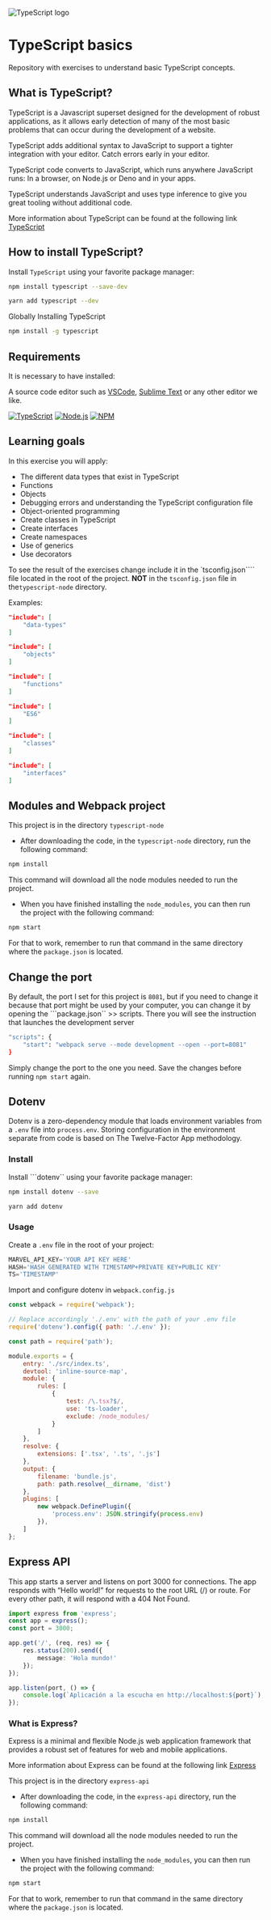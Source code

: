 ![TypeScript logo](./assets/images/typescript-logo.svg)

# TypeScript basics

Repository with exercises to understand basic TypeScript concepts.

## What is TypeScript?

TypeScript is a Javascript superset designed for the development of robust applications, as it allows early detection of many of the most basic problems that can occur during the development of a website.

TypeScript adds additional syntax to JavaScript to support a tighter integration with your editor. Catch errors early in your editor.

TypeScript code converts to JavaScript, which runs anywhere JavaScript runs: In a browser, on Node.js or Deno and in your apps.

TypeScript understands JavaScript and uses type inference to give you great tooling without additional code.

More information about TypeScript can be found at the following link [TypeScript](https://www.typescriptlang.org/)

## How to install TypeScript?

Install ```TypeScript``` using your favorite package manager:

```bash
npm install typescript --save-dev
```

```bash
yarn add typescript --dev
```

Globally Installing TypeScript

```bash
npm install -g typescript
```

## Requirements

It is necessary to have installed:

A source code editor such as [VSCode](https://code.visualstudio.com/), [Sublime Text](https://www.sublimetext.com/) or any other editor we like.

[![TypeScript](https://img.shields.io/badge/typescrypt-v4.3.5-blue)](https://www.typescriptlang.org/) [![Node.js](https://img.shields.io/badge/node-v18.14.1-green)](https://nodejs.org/es) [![NPM](https://img.shields.io/badge/npm-v9.3.1-red)](https://www.npmjs.com/)

## Learning goals

In this exercise you will apply:

- The different data types that exist in TypeScript
- Functions
- Objects
- Debugging errors and understanding the TypeScript configuration file
- Object-oriented programming
- Create classes in TypeScript
- Create interfaces
- Create namespaces
- Use of generics
- Use decorators

To see the result of the exercises change include it in the `tsconfig.json```` file located in the root of the project. **NOT** in the ```tsconfig.json``` file in the```typescript-node``` directory.

Examples:

```json
"include": [
    "data-types"
]
```

```json
"include": [
    "objects"
]
```

```json
"include": [
    "functions"
]
```

```json
"include": [
    "ES6"
]
```

```json
"include": [
    "classes"
]
```

```json
"include": [
    "interfaces"
]
```

## Modules and Webpack project

This project is in the directory ```typescript-node```

- After downloading the code, in the ```typescript-node``` directory, run the following command:

```bash
npm install
```

This command will download all the node modules needed to run the project.

- When you have finished installing the ```node_modules```, you can then run the project with the following command:

```bash
npm start
```

For that to work, remember to run that command in the same directory where the ```package.json``` is located.

## Change the port

By default, the port I set for this project is ``8081``, but if you need to change it because that port might be used by your computer, you can change it by opening the ```package.json`` >> scripts. There you will see the instruction that launches the development server

```bash
"scripts": {
    "start": "webpack serve --mode development --open --port=8081"
}
```

Simply change the port to the one you need. Save the changes before running ```npm start``` again.

## Dotenv

Dotenv is a zero-dependency module that loads environment variables from a ```.env``` file into ```process.env```. Storing configuration in the environment separate from code is based on The Twelve-Factor App methodology.

### Install

Install ```dotenv`` using your favorite package manager:

```bash
npm install dotenv --save
```

```bash
yarn add dotenv
```

### Usage

Create a ```.env``` file in the root of your project:

```js
MARVEL_API_KEY='YOUR API KEY HERE'
HASH='HASH GENERATED WITH TIMESTAMP+PRIVATE KEY+PUBLIC KEY'
TS='TIMESTAMP'
```

Import and configure dotenv in ```webpack.config.js```

```js
const webpack = require('webpack');

// Replace accordingly './.env' with the path of your .env file
require('dotenv').config({ path: './.env' });

const path = require('path');

module.exports = {
    entry: './src/index.ts',
    devtool: 'inline-source-map',
    module: {
        rules: [
            {
                test: /\.tsx?$/,
                use: 'ts-loader',
                exclude: /node_modules/
            }
        ]
    },
    resolve: {
        extensions: ['.tsx', '.ts', '.js']
    },
    output: {
        filename: 'bundle.js',
        path: path.resolve(__dirname, 'dist')
    },
    plugins: [
        new webpack.DefinePlugin({
            'process.env': JSON.stringify(process.env)
        }),
    ]
};
```

## Express API

This app starts a server and listens on port 3000 for connections. The app responds with “Hello world!” for requests to the root URL (/) or route. For every other path, it will respond with a 404 Not Found.

```ts
import express from 'express';
const app = express();
const port = 3000;

app.get('/', (req, res) => {
    res.status(200).send({
        message: 'Hola mundo!'
    });
});

app.listen(port, () => {
    console.log(`Aplicación a la escucha en http://localhost:${port}`);
});
```

### What is Express?

Express is a minimal and flexible Node.js web application framework that provides a robust set of features for web and mobile applications.

More information about Express can be found at the following link [Express](https://expressjs.com/)

This project is in the directory ```express-api```

- After downloading the code, in the ```express-api``` directory, run the following command:

```bash
npm install
```

This command will download all the node modules needed to run the project.

- When you have finished installing the ```node_modules```, you can then run the project with the following command:

```bash
npm start
```

For that to work, remember to run that command in the same directory where the ```package.json``` is located.
